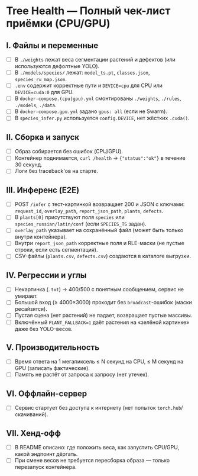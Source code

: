# Tree Health — Полный чек-лист приёмки (CPU/GPU)

## I. Файлы и переменные
- [ ] В `./weights` лежат веса сегментации растений и дефектов (или используются дефолтные YOLO).
- [ ] В `./models/species/` лежат: `model_ts.pt`, `classes.json`, `species_ru_map.json`.
- [ ] `.env` содержит корректные пути и `DEVICE=cpu` для CPU или `DEVICE=cuda:0` для GPU.
- [ ] В `docker-compose.(cpu|gpu).yml` смонтированы `./weights`, `./rules`, `./models`, `./data`.
- [ ] В `docker-compose.gpu.yml` задано `gpus: all` (если не Swarm).
- [ ] В `species_infer.py` используется `config.DEVICE`, нет жёстких `.cuda()`.

## II. Сборка и запуск
- [ ] Образ собирается без ошибок (CPU/GPU).
- [ ] Контейнер поднимается, `curl /health` → `{"status":"ok"}` в течение 30 секунд.
- [ ] Логи без traceback'ов на старте.

## III. Инференс (E2E)
- [ ] POST `/infer` с тест-картинкой возвращает 200 и JSON с ключами: `request_id`, `overlay_path`, `report_json_path`, `plants`, `defects`.
- [ ] В `plants[0]` присутствуют поля `species` или `species_russian/latin/conf` (если `SPECIES_TS` задан).
- [ ] `overlay_path` указывает на сохранённый файл (может быть только внутри контейнера).
- [ ] Внутри `report_json_path` корректные поля и RLE-маски (не пустые строки, если есть сегментация).
- [ ] CSV-файлы (`plants.csv`, `defects.csv`) создаются в каталоге выгрузки.

## IV. Регрессии и углы
- [ ] Некартинка (`.txt`) → 400/500 с понятным сообщением, сервис не умирает.
- [ ] Большой вход (≥ 4000×3000) проходит без `broadcast`-ошибок (маски ресайзятся).
- [ ] Пустая сцена (нет растений) не падает, возвращает пустые массивы.
- [ ] Включённый `PLANT_FALLBACK=1` даёт растения на «зелёной картинке» даже без YOLO-весов.

## V. Производительность
- [ ] Время ответа на 1 мегапиксель ≤ N секунд на CPU, ≤ M секунд на GPU (записать фактические).
- [ ] Память не растёт от запроса к запросу (нет утечек).

## VI. Оффлайн-сервер
- [ ] Сервис стартует без доступа к интернету (нет попыток `torch.hub`/скачиваний).

## VII. Хенд-офф
- [ ] В README описано: где положить веса, как запустить CPU/GPU, какой эндпоинт дёргать.
- [ ] При смене весов не требуется пересборка образа — только перезапуск контейнера.
